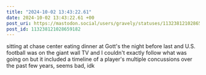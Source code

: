 ```yaml
---
title: "2024-10-02 13:43:22.61"
date: 2024-10-02 13:43:22.61 +00
post_uri: https://mastodon.social/users/gravely/statuses/113238121028659182
post_id: 113238121028659182
---
```

sitting at chase center eating dinner at Gott's the night before last and U.S. football was on the giant wall TV and I couldn't exactly follow what was going on but it included a timeline of a player's multiple concussions over the past few years, seems bad, idk


